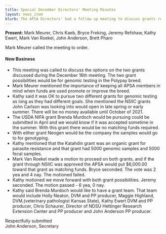```yaml
---
title: Special December Directors' Meeting Minutes
layout: news_item
blurb: The APSA Directors' had a follow up meeting to discuss grants related to genetic testing
---
```


**Present:** Mark Meurer, Chris Kaeb, Bryce Freking, Jeremy Refshaw, Kathy Ewert, Mark Van Roekel, John Anderson, Brett Pharo

Mark Meurer called the meeting to order.

#### New Business
* This meeting was called to discuss the options on the two grants discussed during the December 16th meeting.  The two grant possibilities would be for genomic testing in the Polypay breed.  
* Mark Meurer mentioned the importance of keeping all APSA members in mind when funds are used promote or improve the breed.
* Kathy said it was OK to pursue two different grants for genomic testing as long as they had different goals.  She mentioned the NSIIC grants John Carlson was looking into would open in late spring or early summer.  There will be no money available until October of 2021.
* The USDA NIFA grant Brenda Murdoch would be pursuing could be submitted in April and we would know if it was accepted sometime in the summer.  With this grant there would be no matching funds required.  
* With either grant Neogen would be the company the samples would go to for genotyping.  
* Kathy mentioned that the Katahdin grant was an organic grant for parasite resistance and that grant had 5000 genomic samples and 5000 fecal samples.
* Mark Van Roekel made a motion to proceed on both grants, and if the grant through NSIIC was approved the APSA would put $6,000.00 toward that grant as matching funds.  Bryce seconded.  The vote was 2 yea and 4 nay.  The motioned failed.
* Kathy motioned we move forward with both grant possibilities.  Jeremy seconded.  The motion passed - 6 yea,  0 nay.
* Kathy said Brenda Murdoch would like to have a grant team.  That team would include Holly Neaton, DVM and PP producer, Maggie Highland, DVM,(veterinary pathologist Kansas State), Kathy Ewert DVM and PP producer, Chris Schaurer, Director of NDSU Hettinger Research Extension Center and PP producer and John Anderson PP producer.

Respectfully submitted</br>
John Anderson, Secretary
